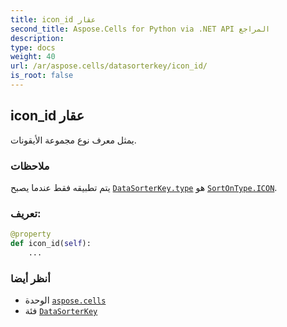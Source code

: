```yaml
---
title: icon_id عقار
second_title: Aspose.Cells for Python via .NET API المراجع
description:
type: docs
weight: 40
url: /ar/aspose.cells/datasorterkey/icon_id/
is_root: false
---
```

##  icon_id عقار

يمثل معرف نوع مجموعة الأيقونات.

###  ملاحظات

يتم تطبيقه فقط عندما يصبح [`DataSorterKey.type`](/cells/python-net/ar/aspose.cells/datasorterkey#type) هو [`SortOnType.ICON`](/cells/python-net/ar/aspose.cells/sortontype#ICON).
###  تعريف:
```python
@property
def icon_id(self):
    ...
```

###  أنظر أيضا
* الوحدة [`aspose.cells`](../../)
* فئة [`DataSorterKey`](/cells/python-net/ar/aspose.cells/datasorterkey)
